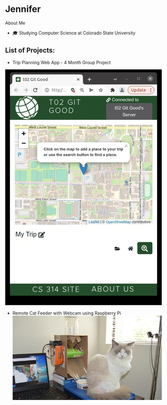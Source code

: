 # Jennifer

About Me 
* 🎓 Studying Computer Science at Colorado State University
 
 ## List of Projects:
* Trip Planning Web App - 4 Month Group Project

![base](trip-planner.gif)

* Remote Cat Feeder with Webcam using Raspberry Pi
![base](pet_feeder.png)
